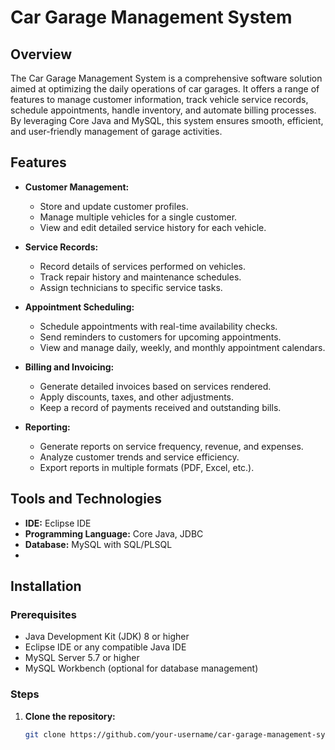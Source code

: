 # Car Garage Management System

## Overview
The Car Garage Management System is a comprehensive software solution aimed at optimizing the daily operations of car garages. It offers a range of features to manage customer information, track vehicle service records, schedule appointments, handle inventory, and automate billing processes. By leveraging Core Java and MySQL, this system ensures smooth, efficient, and user-friendly management of garage activities.

## Features
- **Customer Management:**
  - Store and update customer profiles.
  - Manage multiple vehicles for a single customer.
  - View and edit detailed service history for each vehicle.

- **Service Records:**
  - Record details of services performed on vehicles.
  - Track repair history and maintenance schedules.
  - Assign technicians to specific service tasks.

- **Appointment Scheduling:**
  - Schedule appointments with real-time availability checks.
  - Send reminders to customers for upcoming appointments.
  - View and manage daily, weekly, and monthly appointment calendars.

- **Billing and Invoicing:**
  - Generate detailed invoices based on services rendered.
  - Apply discounts, taxes, and other adjustments.
  - Keep a record of payments received and outstanding bills.

- **Reporting:**
  - Generate reports on service frequency, revenue, and expenses.
  - Analyze customer trends and service efficiency.
  - Export reports in multiple formats (PDF, Excel, etc.).

## Tools and Technologies
- **IDE:** Eclipse IDE
- **Programming Language:** Core Java, JDBC
- **Database:** MySQL with SQL/PLSQL
- 

## Installation
### Prerequisites
- Java Development Kit (JDK) 8 or higher
- Eclipse IDE or any compatible Java IDE
- MySQL Server 5.7 or higher
- MySQL Workbench (optional for database management)

### Steps
1. **Clone the repository:**
   ```bash
   git clone https://github.com/your-username/car-garage-management-system.git
